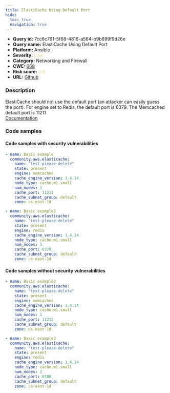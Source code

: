 ```yaml
---
title: ElastiCache Using Default Port
hide:
  toc: true
  navigation: true
---
```


<style>
  .highlight .hll {
    background-color: #ff171742;
  }
  .md-content {
    max-width: 1100px;
    margin: 0 auto;
  }
</style>

-   **Query id:** 7cc6c791-5f68-4816-a564-b9b699f9d26e
-   **Query name:** ElastiCache Using Default Port
-   **Platform:** Ansible
-   **Severity:** <span style="color:#edd57e">Low</span>
-   **Category:** Networking and Firewall
-   **CWE:** <a href="https://cwe.mitre.org/data/definitions/668.html" onclick="newWindowOpenerSafe(event, 'https://cwe.mitre.org/data/definitions/668.html')">668</a>
-   **Risk score:** <span style="color:#edd57e">2.9</span>
-   **URL:** [Github](https://github.com/Checkmarx/kics/tree/master/assets/queries/ansible/aws/elasticache_using_default_port)

### Description
ElastiCache should not use the default port (an attacker can easily guess the port). For engine set to Redis, the default port is 6379. The Memcached default port is 11211<br>
[Documentation](https://docs.ansible.com/ansible/latest/collections/community/aws/elasticache_module.html#parameter-cache_port)

### Code samples
#### Code samples with security vulnerabilities
```yaml title="Positive test num. 1 - yaml file" hl_lines="9"
- name: Basic example
  community.aws.elasticache:
    name: "test-please-delete"
    state: present
    engine: memcached
    cache_engine_version: 1.4.14
    node_type: cache.m1.small
    num_nodes: 1
    cache_port: 11211
    cache_subnet_group: default
    zone: us-east-1d

```
```yaml title="Positive test num. 2 - yaml file" hl_lines="9"
- name: Basic example2
  community.aws.elasticache:
    name: "test-please-delete"
    state: present
    engine: redis
    cache_engine_version: 1.4.14
    node_type: cache.m1.small
    num_nodes: 1
    cache_port: 6379
    cache_subnet_group: default
    zone: us-east-1d

```


#### Code samples without security vulnerabilities
```yaml title="Negative test num. 1 - yaml file"
- name: Basic example2
  community.aws.elasticache:
    name: "test-please-delete"
    state: present
    engine: memcached
    cache_engine_version: 1.4.14
    node_type: cache.m1.small
    num_nodes: 1
    cache_port: 11212
    cache_subnet_group: default
    zone: us-east-1d

```
```yaml title="Negative test num. 2 - yaml file"
- name: Basic example2
  community.aws.elasticache:
    name: "test-please-delete"
    state: present
    engine: redis
    cache_engine_version: 1.4.14
    node_type: cache.m1.small
    num_nodes: 1
    cache_port: 6380
    cache_subnet_group: default
    zone: us-east-1d

```

